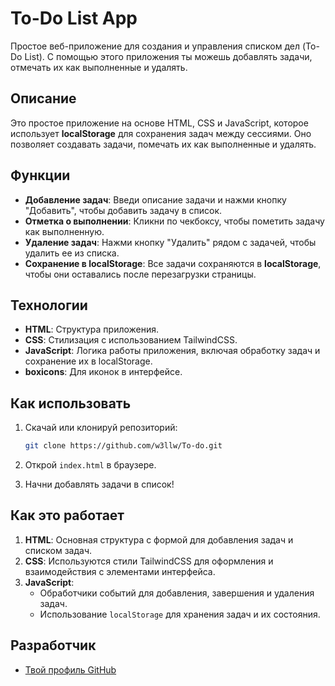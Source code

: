 # To-Do List App

Простое веб-приложение для создания и управления списком дел (To-Do List). С помощью этого приложения ты можешь добавлять задачи, отмечать их как выполненные и удалять.

## Описание

Это простое приложение на основе HTML, CSS и JavaScript, которое использует **localStorage** для сохранения задач между сессиями. Оно позволяет создавать задачи, помечать их как выполненные и удалять.

## Функции

- **Добавление задач**: Введи описание задачи и нажми кнопку "Добавить", чтобы добавить задачу в список.
- **Отметка о выполнении**: Кликни по чекбоксу, чтобы пометить задачу как выполненную.
- **Удаление задач**: Нажми кнопку "Удалить" рядом с задачей, чтобы удалить ее из списка.
- **Сохранение в localStorage**: Все задачи сохраняются в **localStorage**, чтобы они оставались после перезагрузки страницы.

## Технологии

- **HTML**: Структура приложения.
- **CSS**: Стилизация с использованием TailwindCSS.
- **JavaScript**: Логика работы приложения, включая обработку задач и сохранение их в localStorage.
- **boxicons**: Для иконок в интерфейсе.

## Как использовать

1. Скачай или клонируй репозиторий:
   ```bash
   git clone https://github.com/w3llw/To-do.git
   ```

2. Открой `index.html` в браузере.

3. Начни добавлять задачи в список!

## Как это работает

1. **HTML**: Основная структура с формой для добавления задач и списком задач.
2. **CSS**: Используются стили TailwindCSS для оформления и взаимодействия с элементами интерфейса.
3. **JavaScript**:
   - Обработчики событий для добавления, завершения и удаления задач.
   - Использование `localStorage` для хранения задач и их состояния.

## Разработчик

- [Твой профиль GitHub](https://github.com/w3llw)

